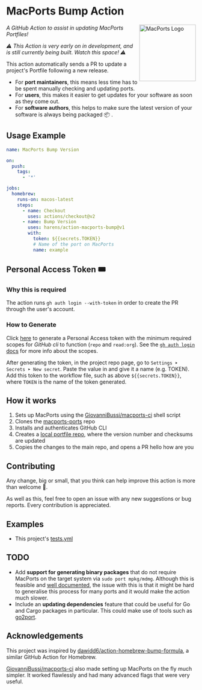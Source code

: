 # MacPorts Bump Action

<img src="https://avatars2.githubusercontent.com/u/4225322?s=280&v=4" align="right"
     alt="MacPorts Logo" width="150">

*A GitHub Action to assist in updating MacPorts Portfiles!*

*⚠️ This Action is very early on in development, and is still currently being built. Watch this space! ⚠️*

This action automatically sends a PR to update a project's Portfile following a new release. 

* For __port maintainers__, this means less time has to be spent manually checking and updating ports.
* For __users__, this makes it easier to get updates for your software as soon as they come out.
* For __software authors__, this helps to make sure the latest version of your software is always being packaged 📦 .

## Usage Example

```yaml
name: MacPorts Bump Version

on:
  push:
    tags:
      - '*'

jobs:
  homebrew:
    runs-on: macos-latest
    steps:
      - name: Checkout
        uses: actions/checkout@v2
      - name: Bump Version
        uses: harens/action-macports-bump@v1
        with:
          token: ${{secrets.TOKEN}}
          # Name of the port on MacPorts
          name: example
```

## Personal Access Token 🎟️

### Why this is required

The action runs `gh auth login --with-token` in order to create the PR through the user's account.

### How to Generate

Click [here](https://github.com/settings/tokens/new?scopes=read:org,repo,user:email) to generate a Personal Access token with the minimum required scopes for *GitHub cli* to function (`repo` and `read:org`). See the [`gh auth login` docs](https://cli.github.com/manual/gh_auth_login) for more info about the scopes.

After generating the token, in the project repo page, go to `Settings ➤ Secrets ➤ New secret`. Paste the value in and give it a name (e.g. TOKEN). Add this token to the workflow file, such as above `${{secrets.TOKEN}}`, where `TOKEN` is the name of the token generated.

## How it works

1) Sets up MacPorts using the [GiovanniBussi/macports-ci](https://github.com/GiovanniBussi/macports-ci) shell script
2) Clones the [macports-ports](https://github.com/macports/macports-ports) repo
3) Installs and authenticates GitHub CLI
4) Creates a [local portfile repo](https://guide.macports.org/chunked/development.local-repositories.html), where the version number and checksums are updated
5) Copies the changes to the main repo, and opens a PR
hello how are you 

## Contributing

Any change, big or small, that you think can help improve this action is more than welcome 🎉.

As well as this, feel free to open an issue with any new suggestions or bug reports. Every contribution is appreciated.

## Examples

* This project's [tests.yml](https://github.com/harens/action-macports-bump/blob/master/.github/workflows/tests.yml)

## TODO

* Add __support for generating binary packages__ that do not require MacPorts on the target system via `sudo port mpkg/mdmg`. Although this is feasible and [well documented](https://guide.macports.org/chunked/using.binaries.html), the issue with this is that it might be hard to generalise this process for many ports and it would make the action much slower.
* Include an __updating dependencies__ feature that could be useful for Go and Cargo packages in particular. This could make use of tools such as [go2port](https://github.com/amake/go2port).

## Acknowledgements

This project was inspired by [dawidd6/action-homebrew-bump-formula](https://github.com/dawidd6/action-homebrew-bump-formula), a similar GitHub Action for Homebrew.

[GiovanniBussi/macports-ci](https://github.com/GiovanniBussi/macports-ci) also made setting up MacPorts on the fly much simpler. It worked flawlessly and had many advanced flags that were very useful.
